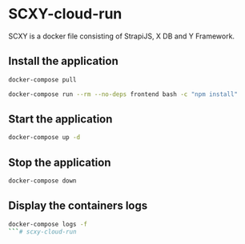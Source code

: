 # SCXY-cloud-run

SCXY is a docker file consisting of StrapiJS, X DB and Y Framework.

## Install the application

```sh
docker-compose pull
```

```sh
docker-compose run --rm --no-deps frontend bash -c "npm install"
```

## Start the application

```sh
docker-compose up -d
```

## Stop the application

```sh
docker-compose down
```

## Display the containers logs

```sh
docker-compose logs -f
```# scxy-cloud-run

